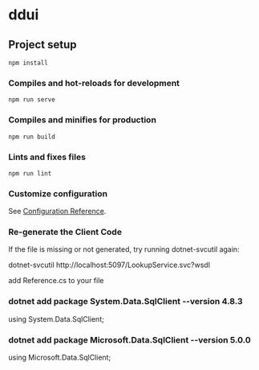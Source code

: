 # ddui

## Project setup
```
npm install
```

### Compiles and hot-reloads for development
```
npm run serve
```

### Compiles and minifies for production
```
npm run build
```

### Lints and fixes files
```
npm run lint
```

### Customize configuration
See [Configuration Reference](https://cli.vuejs.org/config/).

### Re-generate the Client Code

If the file is missing or not generated, try running dotnet-svcutil again:

dotnet-svcutil http://localhost:5097/LookupService.svc?wsdl

add Reference.cs to your file


### dotnet add package System.Data.SqlClient --version 4.8.3
   using System.Data.SqlClient;

### dotnet add package Microsoft.Data.SqlClient --version 5.0.0
   using Microsoft.Data.SqlClient;
